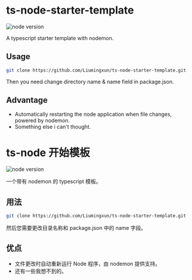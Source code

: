 # ts-node-starter-template

![node version](https://img.shields.io/badge/node-v16.14.0-green)

A typescript starter template with nodemon.

## Usage
```bash 
git clone https://github.com/Liumingxun/ts-node-starter-template.git
```
Then you need change directory name & name field in package.json.

## Advantage

- Automatically restarting the node application when file changes, powered by nodemon.
- Something else i can't thought.

# ts-node 开始模板

![node version](https://img.shields.io/badge/node-v16.14.0-green)

一个带有 nodemon 的 typescript 模板。

## 用法
```bash 
git clone https://github.com/Liumingxun/ts-node-starter-template.git
```
然后您需要更改目录名称和 package.json 中的 name 字段。

## 优点

- 文件更改时自动重新运行 Node 程序，由 nodemon 提供支持。
- 还有一些我想不到的。
